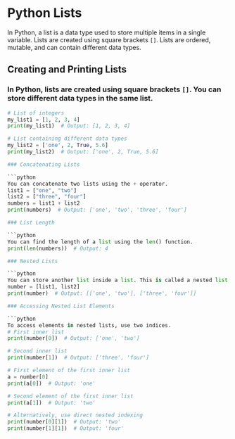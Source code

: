 # Python Lists

In Python, a list is a data type used to store multiple items in a single variable. Lists are created using square brackets `[]`. Lists are ordered, mutable, and can contain different data types.

## Creating and Printing Lists

### In Python, lists are created using square brackets `[]`. You can store different data types in the same list.

  ```python
  # List of integers
  my_list1 = [1, 2, 3, 4]
  print(my_list1)  # Output: [1, 2, 3, 4]

  # List containing different data types
  my_list2 = ['one', 2, True, 5.6]
  print(my_list2)  # Output: ['one', 2, True, 5.6]

### Concatenating Lists

```python
  You can concatenate two lists using the + operator.
  list1 = ["one", "two"]
  list2 = ["three", "four"]
  numbers = list1 + list2
  print(numbers)  # Output: ['one', 'two', 'three', 'four']

### List Length

```python
  You can find the length of a list using the len() function.
  print(len(numbers))  # Output: 4

### Nested Lists

```python
  You can store another list inside a list. This is called a nested list.
  number = [list1, list2]
  print(number)  # Output: [['one', 'two'], ['three', 'four']]

### Accessing Nested List Elements

```python
  To access elements in nested lists, use two indices.
  # First inner list
  print(number[0])  # Output: ['one', 'two']

  # Second inner list
  print(number[1])  # Output: ['three', 'four']

  # First element of the first inner list
  a = number[0]
  print(a[0])  # Output: 'one'

  # Second element of the first inner list
  print(a[1])  # Output: 'two'

  # Alternatively, use direct nested indexing
  print(number[0][1])  # Output: 'two'
  print(number[1][1])  # Output: 'four'
